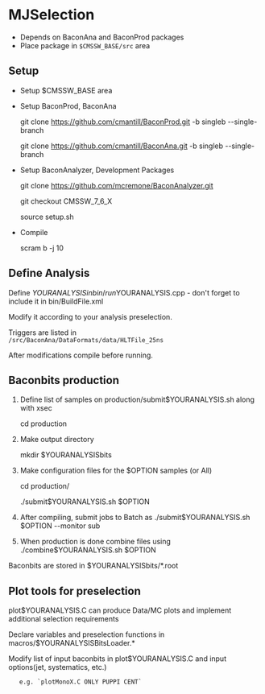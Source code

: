 # MJSelection

 * Depends on BaconAna and BaconProd packages
 * Place package in `$CMSSW_BASE/src` area

Setup
-------------
 * Setup $CMSSW_BASE area
 * Setup BaconProd, BaconAna
	
    git clone https://github.com/cmantill/BaconProd.git -b singleb --single-branch

    git clone https://github.com/cmantill/BaconAna.git -b singleb --single-branch

 * Setup BaconAnalyzer, Development Packages

    git clone https://github.com/mcremone/BaconAnalyzer.git 

    git checkout CMSSW_7_6_X
    
    source setup.sh

 * Compile

   scram b -j 10

Define Analysis
----------
Define $YOURANALYSIS in bin/run$YOURANALYSIS.cpp - don't forget to include it in bin/BuildFile.xml

Modify it according to your analysis preselection.

Triggers are listed in 	    
	 `/src/BaconAna/DataFormats/data/HLTFile_25ns`	

After modifications compile before running.

Baconbits production
-----------
1) Define list of samples on production/submit$YOURANALYSIS.sh along with xsec

   cd production

2) Make output directory

   mkdir $YOURANALYSISbits

3) Make configuration files for the $OPTION samples (or All)

   cd production/
   
   ./submit$YOURANALYSIS.sh $OPTION

4) After compiling, submit jobs to Batch as 
   ./submit$YOURANALYSIS.sh $OPTION --monitor sub

5) When production is done combine files using
   ./combine$YOURANALYSIS.sh $OPTION

Baconbits are stored in $YOURANALYSISbits/*.root

Plot tools for preselection
----------
plot$YOURANALYSIS.C can produce Data/MC plots and implement additional selection requirements

Declare variables and preselection functions in macros/$YOURANALYSISBitsLoader.*

Modify list of input baconbits in plot$YOURANALYSIS.C and input options(jet, systematics, etc.)

       e.g. `plotMonoX.C ONLY PUPPI CENT`
